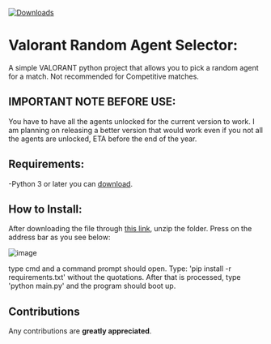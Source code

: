 [![Downloads][downloads-shield]][downloads-url]

# Valorant Random Agent Selector:

A simple VALORANT python project that allows you to pick a random agent for a match. Not recommended for Competitive matches.
## IMPORTANT NOTE BEFORE USE:
You have to have all the agents unlocked for the current version to work. I am planning on releasing a better version that would work even if you not all the agents are unlocked, ETA before the end of the year.

## Requirements:

-Python 3 or later you can [download](https://www.python.org/downloads/release/python-3100/).


## How to Install:

After downloading the file through [this link](https://github.com/ziadh/Valorant-Random-Agent/releases/latest), unzip the folder. Press on the address bar as you see below:

![image](https://user-images.githubusercontent.com/15097797/205657888-b4525e5e-7357-42a6-ac87-20850553e3fc.png)

type cmd and a command prompt should open.
Type: 'pip install -r requirements.txt' without the quotations. 
After that is processed, type 'python main.py' and the program should boot up.

## Contributions

 Any contributions are **greatly appreciated**.


[downloads-shield]: https://img.shields.io/github/downloads/ziadh/Valorant-Random-Agent/total?style=for-the-badge&logo=github
[downloads-url]: https://github.com/ziadh/Valorant-Random-Agent/releases/latest
